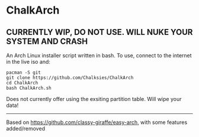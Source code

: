 # ChalkArch

## CURRENTLY WIP, DO NOT USE. WILL NUKE YOUR SYSTEM AND CRASH

An Arch Linux installer script written in bash. To use, connect to the internet in the live iso and:

```
pacman -S git
git clone https://github.com/Chalksies/ChalkArch
cd ChalkArch
bash ChalkArch.sh
```

Does not currently offer using the exsiting partition table. Will wipe your data!

----------------------------------------------------------------------------------------

Based on https://github.com/classy-giraffe/easy-arch, with some features added/removed